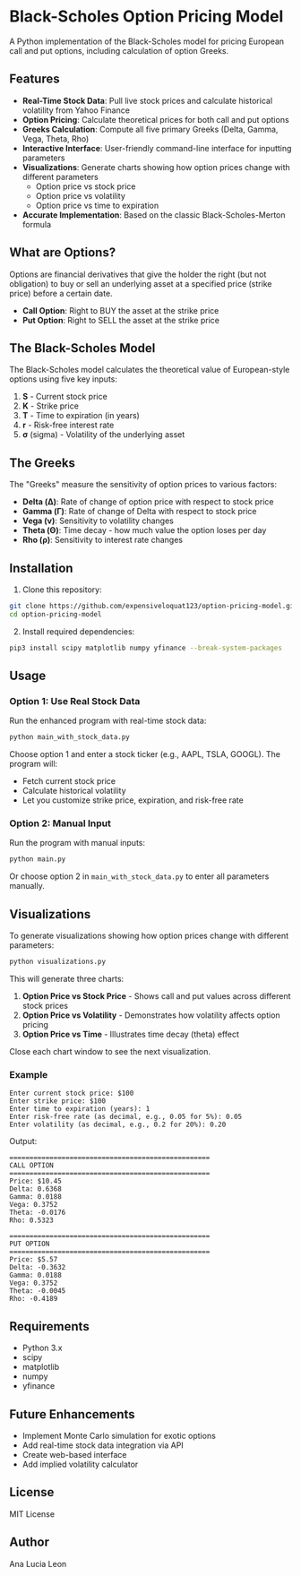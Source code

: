 # Black-Scholes Option Pricing Model

A Python implementation of the Black-Scholes model for pricing European call and put options, including calculation of option Greeks.

## Features

- **Real-Time Stock Data**: Pull live stock prices and calculate historical volatility from Yahoo Finance
- **Option Pricing**: Calculate theoretical prices for both call and put options
- **Greeks Calculation**: Compute all five primary Greeks (Delta, Gamma, Vega, Theta, Rho)
- **Interactive Interface**: User-friendly command-line interface for inputting parameters
- **Visualizations**: Generate charts showing how option prices change with different parameters
  - Option price vs stock price
  - Option price vs volatility
  - Option price vs time to expiration
- **Accurate Implementation**: Based on the classic Black-Scholes-Merton formula

## What are Options?

Options are financial derivatives that give the holder the right (but not obligation) to buy or sell an underlying asset at a specified price (strike price) before a certain date.

- **Call Option**: Right to BUY the asset at the strike price
- **Put Option**: Right to SELL the asset at the strike price

## The Black-Scholes Model

The Black-Scholes model calculates the theoretical value of European-style options using five key inputs:

1. **S** - Current stock price
2. **K** - Strike price
3. **T** - Time to expiration (in years)
4. **r** - Risk-free interest rate
5. **σ** (sigma) - Volatility of the underlying asset

## The Greeks

The "Greeks" measure the sensitivity of option prices to various factors:

- **Delta (Δ)**: Rate of change of option price with respect to stock price
- **Gamma (Γ)**: Rate of change of Delta with respect to stock price
- **Vega (ν)**: Sensitivity to volatility changes
- **Theta (Θ)**: Time decay - how much value the option loses per day
- **Rho (ρ)**: Sensitivity to interest rate changes

## Installation

1. Clone this repository:
```bash
git clone https://github.com/expensiveloquat123/option-pricing-model.git
cd option-pricing-model
```

2. Install required dependencies:
```bash
pip3 install scipy matplotlib numpy yfinance --break-system-packages
```

## Usage

### Option 1: Use Real Stock Data

Run the enhanced program with real-time stock data:
```bash
python main_with_stock_data.py
```

Choose option 1 and enter a stock ticker (e.g., AAPL, TSLA, GOOGL). The program will:
- Fetch current stock price
- Calculate historical volatility
- Let you customize strike price, expiration, and risk-free rate

### Option 2: Manual Input

Run the program with manual inputs:
```bash
python main.py
```

Or choose option 2 in `main_with_stock_data.py` to enter all parameters manually.

## Visualizations

To generate visualizations showing how option prices change with different parameters:
```bash
python visualizations.py
```

This will generate three charts:
1. **Option Price vs Stock Price** - Shows call and put values across different stock prices
2. **Option Price vs Volatility** - Demonstrates how volatility affects option pricing
3. **Option Price vs Time** - Illustrates time decay (theta) effect

Close each chart window to see the next visualization.

### Example
```
Enter current stock price: $100
Enter strike price: $100
Enter time to expiration (years): 1
Enter risk-free rate (as decimal, e.g., 0.05 for 5%): 0.05
Enter volatility (as decimal, e.g., 0.2 for 20%): 0.20
```

Output:
```
==================================================
CALL OPTION
==================================================
Price: $10.45
Delta: 0.6368
Gamma: 0.0188
Vega: 0.3752
Theta: -0.0176
Rho: 0.5323

==================================================
PUT OPTION
==================================================
Price: $5.57
Delta: -0.3632
Gamma: 0.0188
Vega: 0.3752
Theta: -0.0045
Rho: -0.4189
```

## Requirements

- Python 3.x
- scipy
- matplotlib
- numpy
- yfinance

## Future Enhancements

- Implement Monte Carlo simulation for exotic options
- Add real-time stock data integration via API
- Create web-based interface
- Add implied volatility calculator

## License

MIT License

## Author

Ana Lucia Leon